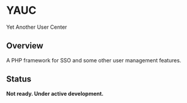 # YAUC
Yet Another User Center

## Overview
A PHP framework for SSO and some other user management features.

## Status
__Not ready. Under active development.__ 
